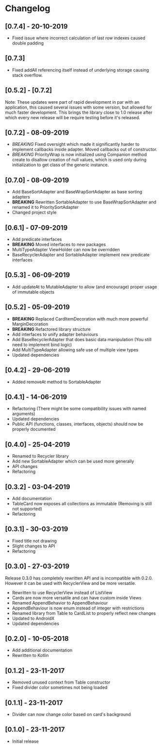# Changelog

## [0.7.4] - 20-10-2019

- Fixed issue where incorrect calculation of last row indexes caused double padding

## [0.7.3]

- Fixed addAll referencing itself instead of underlying storage causing stack overflow.

## [0.5.2] - [0.7.2]

Note: These updates were part of rapid development in par with an application, this caused several issues with some version, but allowed for much faster development.
This brings the library close to 1.0 release after which every new release will be require testing before it's released.

## [0.7.2] - 08-09-2019

- *BREAKING* Fixed oversight which made it significantly harder to implement callbacks inside adapter. Moved callbacks out of constructor.
- *BREAKING* PriorityWrap is now initialized using Companion method create to disallow creation of null values, which is used only during initialization to get class of the generic instance.

## [0.7.0] - 08-09-2019

- Add BaseSortAdapter and BaseWrapSortAdapter as base sorting adapters
- **BREAKING** Rewritten SortableAdapter to use BaseWrapSortAdapter and renamed it to PrioritySortAdapter
- Changed project style

## [0.6.1] - 07-09-2019

- Add predicate interfaces
- **BREAKING** Moved interfaces to new packages
- MultiTypeAdapter ViewHolder can now be overridden
- BaseRecyclerAdapter and SortableAdapter implement new predicate interfaces

## [0.5.3] - 06-09-2019

- Add updateAt to MutableAdapter to allow (and encourage) proper usage of immutable objects

## [0.5.2] - 05-09-2019

- **BREAKING** Replaced CardItemDecoration with much more powerful MarginDecoration
- **BREAKING** Refactored library structure
- Add interfaces to unify adapter behaviours
- Add BaseRecyclerAdapter that does basic data manipulation (You still need to implement bind logic)
- Add MultiTypeAdapter allowing safe use of multiple view types
- Updated dependencies

## [0.4.2] - 29-06-2019

- Added removeAt method to SortableAdapter

## [0.4.1] - 14-06-2019

- Refactoring (There might be some compatibility issues with named arguments)
- Updated dependencies
- Public API (functions, classes, interfaces, objects) should now be properly documented

## [0.4.0] - 25-04-2019

- Renamed to Recycler library
- Add new SortableAdapter which can be used more generally
- API changes
- Refactoring

## [0.3.2] - 03-04-2019

- Add documentation
- TableCard now exposes all collections as immutable (Removing is still not supported)
- Refactoring

## [0.3.1] - 30-03-2019

- Fixed title not drawing
- Slight changes to API
- Refactoring


## [0.3.0] - 27-03-2019

Release 0.3.0 has completely rewritten API and is incompatible with 0.2.0. However it can be used with RecyclerView and be more versatile.

- Rewritten to use RecyclerView instead of ListView
- Cards are now more versatile and can have custom inside Views
- Renamed AppendBehavior to AppendBehaviour
- AppendBehaviour is now enum instead of integer with restrictions
- Renamed library from Table to CardList to properly reflect new changes
- Updated to AndroidX
- Updated dependencies


## [0.2.0] - 10-05-2018

- Add additional documentation
- Rewritten to Kotlin

## [0.1.2] - 23-11-2017

- Removed unused context from Table constructor
- Fixed divider color sometimes not being loaded

## [0.1.1] - 23-11-2017

- Divider can now change color based on card's background

## [0.1.0] - 23-11-2017

- Initial release
